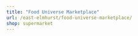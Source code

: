 ```yaml
---
title: "Food Universe Marketplace"
url: /east-elmhurst/food-universe-marketplace/
shop: supermarket
---
```

